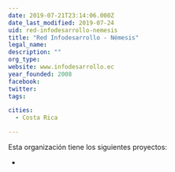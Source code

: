```yaml
---
date: 2019-07-21T23:14:06.000Z
date_last_modified: 2019-07-24
uid: red-infodesarrollo-nemesis
title: "Red Infodesarrollo - Némesis"
legal_name: 
description: ""
org_type: 
website: www.infodesarrollo.ec
year_founded: 2008
facebook: 
twitter: 
tags:

cities: 
  - Costa Rica

---
```


Esta organización tiene los siguientes proyectos:

- [](/i/intercambio-de-confianza.html)
